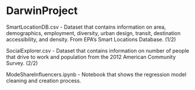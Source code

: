 # DarwinProject

SmartLocationDB.csv - Dataset that contains information on area, demographics, employment, diversity, urban design, transit, destination accessibility, and density. From EPA’s Smart Locations Database. (1/2)

SocialExplorer.csv - Dataset that contains information on number of people that drive to work and population from the 2012 American Community Survey. (2/2)

ModeShareInfluencers.ipynb - Notebook that shows the regression model cleaning and creation process. 